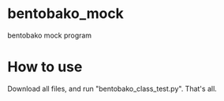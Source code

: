 # bentobako_mock
bentobako mock program

# How to use
Download all files, and run "bentobako_class_test.py". That's all.
